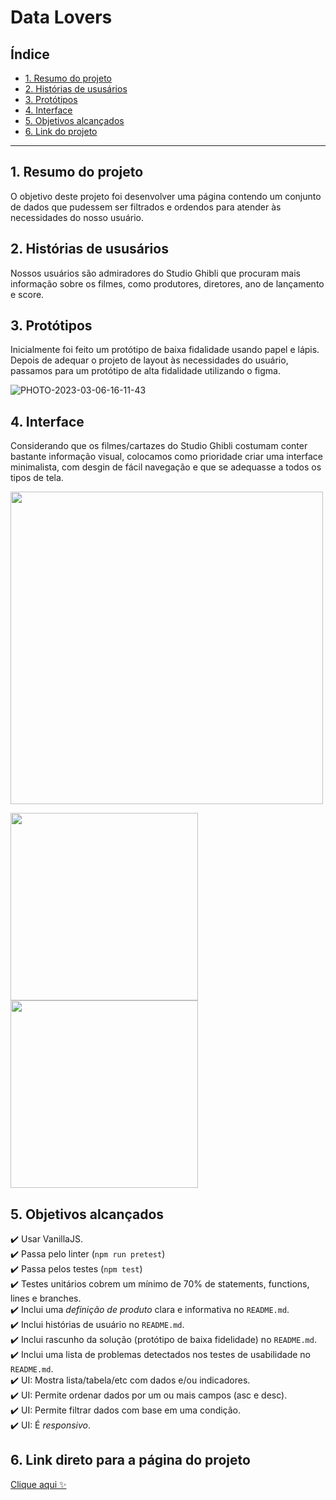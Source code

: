 # Data Lovers

## Índice

* [1. Resumo do projeto](#1-resumo-do-projeto)
* [2. Histórias de ususários](#2-historias-de-usuarios)
* [3. Protótipos](#3-prototipos)
* [4. Interface](#4-interface)
* [5. Objetivos alcançados](#5-objetivos-alcancados)
* [6. Link do projeto](#Link-direto-para-a-página-do-projeto)

***

## 1. Resumo do projeto

O objetivo deste projeto foi desenvolver uma página contendo um conjunto de dados que pudessem ser filtrados e ordendos para atender às necessidades do nosso usuário.

## 2. Histórias de ususários

Nossos usuários são admiradores do Studio Ghibli que procuram mais informação sobre os filmes, como produtores, diretores, ano de lançamento e score.

## 3. Protótipos

Inicialmente foi feito um protótipo de baixa fidalidade usando papel e lápis. Depois de adequar o projeto de layout às necessidades do usuário, passamos para um protótipo de alta fidalidade utilizando o figma.

![PHOTO-2023-03-06-16-11-43](https://user-images.githubusercontent.com/107154514/223208234-0a9db001-cbe9-4474-a880-37a959e0dc3f.jpg)

## 4. Interface

Considerando que os filmes/cartazes do Studio Ghibli costumam conter bastante informação visual, colocamos como prioridade criar uma interface minimalista, com desgin de fácil navegação e que se adequasse a todos os tipos de tela. 

<img src="https://user-images.githubusercontent.com/107154514/223210908-bee84f59-cc92-475e-8b04-7f0e73fb9ca8.jpg" width="500px">

<img src="https://user-images.githubusercontent.com/107154514/223211031-38c93252-f96d-40b5-ae3c-659b216cd889.jpg" width="300px"><img src="https://user-images.githubusercontent.com/107154514/223211116-7c67c0f5-584e-41ee-98b5-5f77345a6372.jpg" width="300px">





## 5. Objetivos alcançados

✔️ Usar VanillaJS. <br>
✔️ Passa pelo linter (`npm run pretest`) <br>
✔️ Passa pelos testes (`npm test`)<br>
✔️ Testes unitários cobrem um mínimo de 70% de statements, functions, lines e
  branches.<br>
✔️ Inclui uma _definição de produto_ clara e informativa no `README.md`.<br>
✔️ Inclui histórias de usuário no `README.md`.<br>
✔️ Inclui rascunho da solução (protótipo de baixa fidelidade) no `README.md`.<br>
✔️ Inclui uma lista de problemas detectados nos testes de usabilidade no
  `README.md`.<br>
✔️ UI: Mostra lista/tabela/etc com dados e/ou indicadores.<br>
✔️ UI: Permite ordenar dados por um ou mais campos (asc e desc).<br>
✔️ UI: Permite filtrar dados com base em uma condição.<br>
✔️ UI: É _responsivo_.<br>

## 6. Link direto para a página do projeto
 <a href="https://stellazen.github.io/SAP009-data-lovers/src/">Clique aqui ✨</a>

